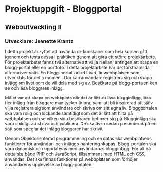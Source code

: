 # Projektuppgift - Bloggportal
## Webbutveckling II

### Utvecklare: Jeanette Krantz

I detta projekt är syftet att använda de kunskaper som hela kursen gått igenom och testa dessa i praktiken genom att göra ett större projektarbete. För projektarbetet fanns två alternativ att välja mellan, antingen att skapa en blogg-portal eller en portfolio. I detta projektarbete har det förstnämnda alternativet valts. En blogg-portal kallad Livet. är webbplatsen som utvecklats för detta moment. Dör kan användare registrera sig och skapa inlägg om livet som de vill dela med sig av. Besökare på blogg-portalen kan se och läsa bloggares inlägg.

Målet var att skapa en webbplats där det är lätt att läsa blogginlägg, läsa fler inlägg från bloggare man tycker är bra, samt att bli inspirerad att själv vilja registrera sig som användare och skriva om sitt egna liv. Bloggportalen ska vara rolig och lockande samtidigt som det är lätt att hitta på webbplatsen och se vilken sida besökaren befinner sig på. Blogginlägg ska vara smidigt att skriva och publicera. De ska även sedan presenteras på ett sätt som speglar det inlägg bloggaren har skrivit.

Genom Objektorienterad programmering och en datas ska webbplatsens funktioner för användar- och inläggs-hantering skapas. Blogg-portalen ska vara dynamisk och uppdateras med användarnas blogginlägg. För att nå detta ska både PHP och JavaScript, tillsammans med HTML och CSS, användas. Det ska finnas funktioner på webbplatsen som förhöjer användarens upplevelse av blogg-portalen.